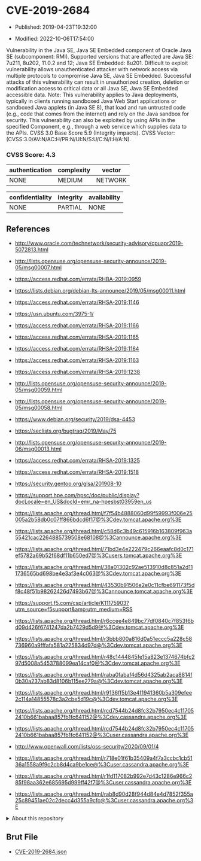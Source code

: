# CVE-2019-2684

- Published: 2019-04-23T19:32:00

- Modified: 2022-10-06T17:54:00

Vulnerability in the Java SE, Java SE Embedded component of Oracle Java SE (subcomponent: RMI). Supported versions that are affected are Java SE: 7u211, 8u202, 11.0.2 and 12; Java SE Embedded: 8u201. Difficult to exploit vulnerability allows unauthenticated attacker with network access via multiple protocols to compromise Java SE, Java SE Embedded. Successful attacks of this vulnerability can result in unauthorized creation, deletion or modification access to critical data or all Java SE, Java SE Embedded accessible data. Note: This vulnerability applies to Java deployments, typically in clients running sandboxed Java Web Start applications or sandboxed Java applets (in Java SE 8), that load and run untrusted code (e.g., code that comes from the internet) and rely on the Java sandbox for security. This vulnerability can also be exploited by using APIs in the specified Component, e.g., through a web service which supplies data to the APIs. CVSS 3.0 Base Score 5.9 (Integrity impacts). CVSS Vector: (CVSS:3.0/AV:N/AC:H/PR:N/UI:N/S:U/C:N/I:H/A:N).

### CVSS Score: **4.3**

| authentication | complexity | vector |
| --- | --- | --- |
| NONE | MEDIUM | NETWORK |

| confidentiality | integrity | availability |
| --- | --- | --- |
| NONE | PARTIAL | NONE |

## References

* http://www.oracle.com/technetwork/security-advisory/cpuapr2019-5072813.html

* http://lists.opensuse.org/opensuse-security-announce/2019-05/msg00007.html

* https://access.redhat.com/errata/RHBA-2019:0959

* https://lists.debian.org/debian-lts-announce/2019/05/msg00011.html

* https://access.redhat.com/errata/RHSA-2019:1146

* https://usn.ubuntu.com/3975-1/

* https://access.redhat.com/errata/RHSA-2019:1166

* https://access.redhat.com/errata/RHSA-2019:1165

* https://access.redhat.com/errata/RHSA-2019:1164

* https://access.redhat.com/errata/RHSA-2019:1163

* https://access.redhat.com/errata/RHSA-2019:1238

* http://lists.opensuse.org/opensuse-security-announce/2019-05/msg00059.html

* http://lists.opensuse.org/opensuse-security-announce/2019-05/msg00058.html

* https://www.debian.org/security/2019/dsa-4453

* https://seclists.org/bugtraq/2019/May/75

* http://lists.opensuse.org/opensuse-security-announce/2019-06/msg00013.html

* https://access.redhat.com/errata/RHSA-2019:1325

* https://access.redhat.com/errata/RHSA-2019:1518

* https://security.gentoo.org/glsa/201908-10

* https://support.hpe.com/hpsc/doc/public/display?docLocale=en_US&docId=emr_na-hpesbst03959en_us

* https://lists.apache.org/thread.html/f7f54b4888060d99f59993f006e25005a2b58db0c07ff866bdcd6f17@%3Cdev.tomcat.apache.org%3E

* https://lists.apache.org/thread.html/c58d6c3b49c615916b163809f963a55421cac2264885739508e68108@%3Cannounce.apache.org%3E

* https://lists.apache.org/thread.html/71bd3e4e222479c266eaafc8d0c171ef5782a69b52f68df11b650ed7@%3Cusers.tomcat.apache.org%3E

* https://lists.apache.org/thread.html/38a01302c92ae513910d8c851a2d111736565bd698be4e3af3e4c063@%3Cdev.tomcat.apache.org%3E

* https://lists.apache.org/thread.html/43530b91506e2e0c11cfbe691173f5df8c48f51b98262426d7493b67@%3Cannounce.tomcat.apache.org%3E

* https://support.f5.com/csp/article/K11175903?utm_source=f5support&amp;utm_medium=RSS

* https://lists.apache.org/thread.html/r6ccee4e849bc77df0840c7f853f6bd09d426f6741247da2b7429d5d9@%3Cdev.tomcat.apache.org%3E

* https://lists.apache.org/thread.html/r3bbb800a816d0a51eccc5a228c58736960a9fffafa581a225834d97d@%3Cdev.tomcat.apache.org%3E

* https://lists.apache.org/thread.html/r48c1444845fe15a823e1374674bfc297d5008a5453788099ea14caf0@%3Cdev.tomcat.apache.org%3E

* https://lists.apache.org/thread.html/raba0fabaf4d56d4325ab2aca8814f0b30a237ab83d8106b115ee279a@%3Cdev.tomcat.apache.org%3E

* https://lists.apache.org/thread.html/r9136ff5b13e4f1941360b5a309efee2c114a14855578c3a2cbe5d19c@%3Cdev.tomcat.apache.org%3E

* https://lists.apache.org/thread.html/rcd7544b24d8fc32b7950ec4c117052410b661babaa857fb1fc641152@%3Cdev.cassandra.apache.org%3E

* https://lists.apache.org/thread.html/rcd7544b24d8fc32b7950ec4c117052410b661babaa857fb1fc641152@%3Cuser.cassandra.apache.org%3E

* http://www.openwall.com/lists/oss-security/2020/09/01/4

* https://lists.apache.org/thread.html/r718e01f61b35409a4f7a3ccbc1cb5136a1558a9f9c2cb8d4ca9be1ce@%3Cuser.cassandra.apache.org%3E

* https://lists.apache.org/thread.html/r1fd117082b992e7d43c1286e966c285f98aa362e685695d999ff42f7@%3Cuser.cassandra.apache.org%3E

* https://lists.apache.org/thread.html/rab8d90d28f944d84e4d7852f355a25c89451ae02c2decc4d355a9cfc@%3Cuser.cassandra.apache.org%3E

<details>
<summary>About this repository</summary> 

  This repository is part of the project [Live Hack CVE](https://github.com/Live-Hack-CVE). Main website can be found [www.live-hack.org](https://www.live-hack.org) 
  
  Made by [Sn0wAlice](https://github.com/Sn0wAlice) for the people that care about security and need to have a feed of the latest CVEs. Hope you enjoy it, don't forget to star the repo and follow me on [Twitter](https://twitter.com/Sn0wAlice) and [Github](https://github.com/Sn0wAlice). And that is my [personnal website](https://www.alice-snow.me/)

  - [Home Page](https://github.com/Live-Hack-CVE)
  - [Framework](https://github.com/Live-Hack-CVE/cve-framework)
  - [CVE database](https://github.com/Live-Hack-CVE/full_database)
  - [Changelog](https://github.com/Live-Hack-CVE/Changelog)
</details>

## Brut File

* [CVE-2019-2684.json](https://raw.githubusercontent.com/Live-Hack-CVE/full_database/main/cves/2019/CVE-2019-2684.json)


